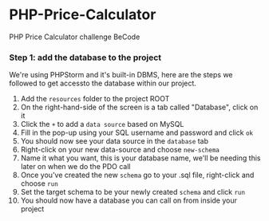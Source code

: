 # PHP-Price-Calculator
PHP Price Calculator challenge BeCode



### Step 1: add the database to the project
We're using PHPStorm and it's built-in DBMS, here are the steps we followed to get accessto the database within our project.

1. Add the `resources` folder to the project ROOT
2. On the right-hand-side of the screen is a tab called "Database", click on it
3. Click the `+` to add a `data source` based on MySQL
4. Fill in the pop-up using your SQL username and password and click `ok`
5. You should now see your data source in the `database` tab
6. Right-click on your new data-source and choose `new-schema`
7. Name it what you want, this is your database name, we'll be needing this later on when we do the PDO call
8. Once you've created the new `schema` go to your .sql file, right-click and choose `run`
9. Set the target schema to be your newly created `schema` and click `run`
10. You should now have a database you can call on from inside your project